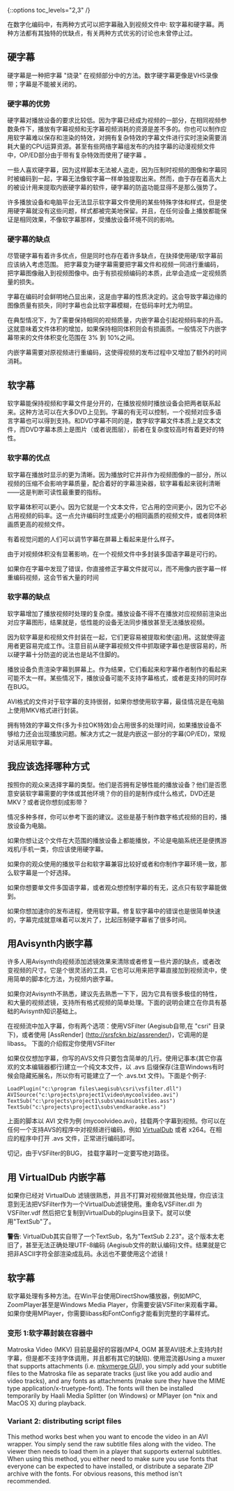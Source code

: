 {::options toc_levels="2,3" /}

在数字化编码中，有两种方式可以把字幕融入到视频文件中:
软字幕和硬字幕。两种方法都有其独特的优缺点，有关两种方式优劣的讨论也未曾停止过。

## 硬字幕 ##
硬字幕是一种把字幕 "烧录" 在视频部分中的方法。数字硬字幕更像是VHS录像带；字幕是不能被关闭的。

### 硬字幕的优势 ###
硬字幕对播放设备的要求比较低。因为字幕已经成为视频的一部分，在相同视频参数条件下，播放有字幕视频和无字幕视频消耗的资源是差不多的。你也可以制作应用软字幕难以保存和渲染的特效，对拥有复杂特效的字幕文件进行实时渲染需要消耗大量的CPU运算资源。甚至有些网络字幕组发布的内挂字幕的动漫视频文件中，OP/ED部分由于带有复杂特效而使用了硬字幕 。

一些人喜欢硬字幕，因为这样脚本无法被人盗走，因为压制时视频的图像和字幕同时被编码到一起，字幕无法像软字幕一样单独提取出来。然而，由于存在着高大上的被设计用来提取内嵌硬字幕的软件，硬字幕的防盗功能显得不是那么强势了。

许多播放设备和电脑平台无法显示软字幕文件使用的某些特殊字体和样式，但是使用硬字幕就没有这些问题，样式都被完美地保留。并且，在任何设备上播放都能保证是相同效果，不像软字幕那样，受播放设备环境不同的影响。

### 硬字幕的缺点 ###
尽管硬字幕有着许多优点，但是同时也存在着许多缺点，在抉择使用硬/软字幕前应该纳入考虑范围。
把字幕变为硬字幕需要把字幕文件和视频一同进行重编码，把字幕图像融入到视频图像中。由于有损视频编码的本质，此举会造成一定视频质量的损失。


字幕在编码时会鲜明地凸显出来，这是由字幕的性质决定的。这会导致字幕边缘的图像质量有损失，同时字幕也会比软字幕模糊，在低码率时尤为明显。

在典型情况下，为了需要保持相同的视频质量，内嵌字幕会引起视频码率的升高。这就意味着文件体积的增加，如果保持相同体积则会有损画质。一般情况下内嵌字幕带来的文件体积变化范围在 3% 到 10%之间。

内嵌字幕需要对原视频进行重编码，这使得视频的发布过程中又增加了额外的时间消耗。

## 软字幕 ##
软字幕能保持视频和字幕文件是分开的，在播放视频时播放设备会把两者联系起来。这种方法可以在大多DVD上见到。字幕的有无可以控制，一个视频对应多语言字幕也可以得到支持。和DVD字幕不同的是，数字软字幕文件本质上是文本文件，而DVD字幕本质上是图片（或者说图层），前者在复杂度较高时有着更好的特性。

### 软字幕的优点 ###
软字幕在播放时显示的更为清晰。因为播放时它并非作为视频图像的一部分，所以视频的压缩不会影响字幕质量，配合着好的字幕渲染器，软字幕看起来锐利清晰——这是判断可读性最重要的指标。

软字幕体积可以更小。因为它就是一个文本文件，它占用的空间更小，因为它不必占用视频的码率。这一点允许编码时生成更小的相同画质的视频文件，或者同体积画质更高的视频文件。

有着视觉问题的人们可以调节字幕在屏幕上看起来是什么样子。

由于对视频体积没有显著影响，在一个视频文件中多封装多国语字幕是可行的。

如果你在字幕中发现了错误，你直接修正字幕文件就可以，而不用像内嵌字幕一样重编码视频，这会节省大量的时间

### 软字幕的缺点 ###
软字幕增加了播放视频时处理的复杂度。播放设备不得不在播放对应视频前渲染出对应字幕图形，结果就是，低性能的设备无法同步播放甚至无法播放视频。

因为软字幕是和视频文件封装在一起，它们更容易被提取和使(盗)用。这就使得盗用者更容易完成工作。注意目前从硬字幕视频文件中抓取硬字幕也是很容易的，所以硬字幕十分防盗的说法也是站不住脚的。


播放设备负责渲染字幕到屏幕上。作为结果，它们看起来和字幕作者制作的看起来可能不太一样。某些情况下，播放设备可能不支持字幕格式，或者是支持的同时存在BUG。

AVI格式的文件对于软字幕的支持很弱，如果你想使用软字幕，最佳情况是在电脑上使用MKV格式进行封装。

拥有特效的字幕文件(多为卡拉OK特效)会占用很多的处理时间，如果播放设备不够给力还会出现播放问题。解决方式之一就是内嵌这一部分的字幕(OP/ED)，常规对话采用软字幕。

## 我应该选择哪种方式 ##
按照你的观众来选择字幕的类型。他们是否拥有足够性能的播放设备？他们是否愿意安装软字幕需要的字体或其他环境？你的目的是制作成什么格式，DVD还是MKV？或者说你想刻成影带？

情况多种多样，你可以参考下面的建议。这些是基于制作数字格式视频的目的，播放设备为电脑。


如果你想让这个文件在大范围的播放设备上都能播放，不论是电脑系统还是便携游戏机/手机一类，你应该使用硬字幕。

如果你的观众使用的播放平台和软字幕兼容比较好或者和你制作字幕环境一致，那么软字幕是一个好选择。

如果你想要单文件多国语字幕，或者观众想控制字幕的有无，这点只有软字幕能做到。

如果你想加速你的发布进程，使用软字幕。修复软字幕中的错误也是很简单快速的，字幕完成就意味着可以发片了，比起压制硬字幕省了很多时间。


## 用Avisynth内嵌字幕 ##
许多人用Avisynth向视频添加滤镜效果来清除或者修复一些片源的缺点，或者改变视频的尺寸。它是个很灵活的工具，它也可以用来把字幕直接加到视频流中，使用简单的脚本化方法，为视频内嵌字幕。

如果你对Avisynth不熟悉，建议先去熟悉一下下，因为它具有很多极佳的特性，和大量的视频滤镜，支持所有格式视频的简单处理。下面的说明会建立在你具有基础的Avisynth知识基础上。

在视频流中加入字幕，你有两个选项：使用VSFilter (Aegisub自带,在 "csri" 目录下)，或者使用 [AssRender] (http://srsfckn.biz/assrender/)，它调用的是libass。 下面的介绍假定你使用VSFilter

如果仅仅想加字幕，你写的AVS文件只要包含简单的几行。使用记事本(其它你喜欢的文本编辑器都行)建立一个纯文本文件，以 .avs 后缀保存(注意Windows有时候会隐藏拓展名，所以你有可能建立了一个 .avs.txt 文件)。下面是个例子:

    LoadPlugin("c:\program files\aegisub\csri\vsfilter.dll")
    AVISource("c:\projects\project1\video\mycoolvideo.avi")
    TextSub("c:\projects\project1\subs\mainsubtitles.ass")
    TextSub("c:\projects\project1\subs\endkaraoke.ass")

上面的脚本以 AVI 文件为例 (mycoolvideo.avi)，挂载两个字幕到视频。你可以在任何一个支持AVS的程序中对视频进行编码，例如 [VirtualDub](http://www.virtualdub.org) 或者 x264。在相应的程序中打开 .avs 文件，正常进行编码即可。


切记，由于VSFilter的BUG， 挂载字幕时一定要写绝对路径。

## 用 VirtualDub 内嵌字幕 ##
如果你已经对 VirtualDub 滤镜很熟悉，并且不打算对视频做其他处理，你应该注意到无法把VSFilter作为一个VirtualDub滤镜使用。重命名VSFilter.dll 为 VSFilter.vdf 然后把它复制到VirtualDub的plugins目录下。就可以使用"TextSub"了。

**警告**: VirtualDub其实自带了一个TextSub，名为"TextSub 2.23"。这个版本太老旧了，甚至无法正确处理UTF-8编码 (Aegisub文件的默认编码)文件。结果就是它把非ASCII字符全部渲染成乱码。永远也不要使用这个滤镜！

## 软字幕 ##
软字幕处理有多种方法。在Win平台使用DirectShow播放器，例如MPC, ZoomPlayer甚至是Windows Media Player，你需要安装VSFilter来观看字幕。如果你使用MPlayer，你需要libass和FontConfig才能看到完整的字幕样式。 


### 变形 1:软字幕封装在容器中 ###
Matroska Video (MKV) 目前是最好的容器(MP4, OGM
甚至AVI技术上支持内封字幕，但是都不支持字体调用，并且都有其它的缺陷). 使用混流器Using a muxer that
supports attachments (i.e. [mkvmerge
GUI](http://www.bunkus.org/videotools/mkvtoolnix/)), you simply add your
subtitle files to the Matroska file as separate tracks (just like you add audio
and video tracks), and any fonts as attachments (make sure they have the MIME
type application/x-truetype-font). The fonts will then be installed temporarily
by Haali Media Splitter (on Windows) or MPlayer (on *nix and MacOS X) during
playback.

### Variant 2: distributing script files ###
This method works best when you want to encode the video in an AVI wrapper. You
simply send the raw subtitle files along with the video. The viewer then needs
to load them in a player that supports external subtitles. When using this
method, you either need to make sure you use fonts that everyone can be
expected to have installed, or distribute a separate ZIP archive with the
fonts. For obvious reasons, this method isn't recommended.
